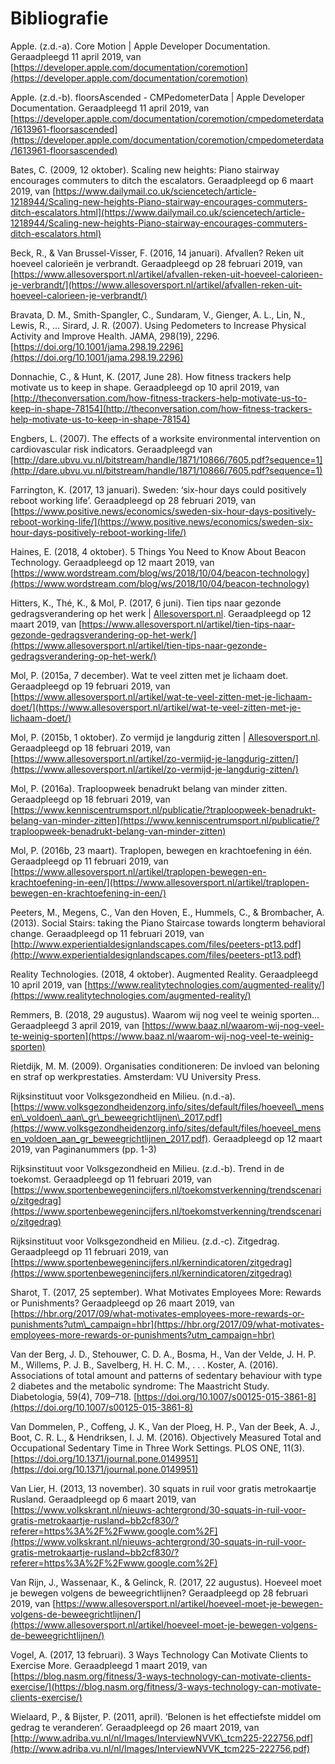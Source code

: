 # Bibliografie

Apple. \(z.d.-a\). Core Motion \| Apple Developer Documentation. Geraadpleegd 11 april 2019, van [https://developer.apple.com/documentation/coremotion](https://developer.apple.com/documentation/coremotion)

Apple. \(z.d.-b\). floorsAscended - CMPedometerData \| Apple Developer Documentation. Geraadpleegd 11 april 2019, van [https://developer.apple.com/documentation/coremotion/cmpedometerdata/1613961-floorsascended](https://developer.apple.com/documentation/coremotion/cmpedometerdata/1613961-floorsascended)

Bates, C. \(2009, 12 oktober\). Scaling new heights: Piano stairway encourages commuters to ditch the escalators. Geraadpleegd op 6 maart 2019, van [https://www.dailymail.co.uk/sciencetech/article-1218944/Scaling-new-heights-Piano-stairway-encourages-commuters-ditch-escalators.html](https://www.dailymail.co.uk/sciencetech/article-1218944/Scaling-new-heights-Piano-stairway-encourages-commuters-ditch-escalators.html)

Beck, R., & Van Brussel-Visser, F. \(2016, 14 januari\). Afvallen? Reken uit hoeveel calorieën je verbrandt. Geraadpleegd op 28 februari 2019, van [https://www.allesoversport.nl/artikel/afvallen-reken-uit-hoeveel-calorieen-je-verbrandt/](https://www.allesoversport.nl/artikel/afvallen-reken-uit-hoeveel-calorieen-je-verbrandt/)

Bravata, D. M., Smith-Spangler, C., Sundaram, V., Gienger, A. L., Lin, N., Lewis, R., … Sirard, J. R. \(2007\). Using Pedometers to Increase Physical Activity and Improve Health. JAMA, 298\(19\), 2296. [https://doi.org/10.1001/jama.298.19.2296](https://doi.org/10.1001/jama.298.19.2296)

Donnachie, C., & Hunt, K. \(2017, June 28\). How fitness trackers help motivate us to keep in shape. Geraadpleegd op 10 april 2019, van [http://theconversation.com/how-fitness-trackers-help-motivate-us-to-keep-in-shape-78154](http://theconversation.com/how-fitness-trackers-help-motivate-us-to-keep-in-shape-78154)

Engbers, L. \(2007\). The effects of a worksite environmental intervention on cardiovascular risk indicators. Geraadpleegd van [http://dare.ubvu.vu.nl/bitstream/handle/1871/10866/7605.pdf?sequence=1](http://dare.ubvu.vu.nl/bitstream/handle/1871/10866/7605.pdf?sequence=1)

Farrington, K. \(2017, 13 januari\). Sweden: ‘six-hour days could positively reboot working life’. Geraadpleegd op 28 februari 2019, van [https://www.positive.news/economics/sweden-six-hour-days-positively-reboot-working-life/](https://www.positive.news/economics/sweden-six-hour-days-positively-reboot-working-life/)

Haines, E. \(2018, 4 oktober\). 5 Things You Need to Know About Beacon Technology. Geraadpleegd op 12 maart 2019, van [https://www.wordstream.com/blog/ws/2018/10/04/beacon-technology](https://www.wordstream.com/blog/ws/2018/10/04/beacon-technology)

Hitters, K., Thé, K., & Mol, P. \(2017, 6 juni\). Tien tips naar gezonde gedragsverandering op het werk \| [Allesoversport.nl](http://allesoversport.nl/). Geraadpleegd op 12 maart 2019, van [https://www.allesoversport.nl/artikel/tien-tips-naar-gezonde-gedragsverandering-op-het-werk/](https://www.allesoversport.nl/artikel/tien-tips-naar-gezonde-gedragsverandering-op-het-werk/)

Mol, P. \(2015a, 7 december\). Wat te veel zitten met je lichaam doet. Geraadpleegd op 19 februari 2019, van [https://www.allesoversport.nl/artikel/wat-te-veel-zitten-met-je-lichaam-doet/](https://www.allesoversport.nl/artikel/wat-te-veel-zitten-met-je-lichaam-doet/)

Mol, P. \(2015b, 1 oktober\). Zo vermijd je langdurig zitten \| [Allesoversport.nl](http://Allesoversport.nl). Geraadpleegd op 18 februari 2019, van [https://www.allesoversport.nl/artikel/zo-vermijd-je-langdurig-zitten/](https://www.allesoversport.nl/artikel/zo-vermijd-je-langdurig-zitten/)

Mol, P. \(2016a\). Traploopweek benadrukt belang van minder zitten. Geraadpleegd op 18 februari 2019, van [https://www.kenniscentrumsport.nl/publicatie/?traploopweek-benadrukt-belang-van-minder-zitten](https://www.kenniscentrumsport.nl/publicatie/?traploopweek-benadrukt-belang-van-minder-zitten)

Mol, P. \(2016b, 23 maart\). Traplopen, bewegen en krachtoefening in één. Geraadpleegd op 11 februari 2019, van [https://www.allesoversport.nl/artikel/traplopen-bewegen-en-krachtoefening-in-een/](https://www.allesoversport.nl/artikel/traplopen-bewegen-en-krachtoefening-in-een/)

Peeters, M., Megens, C., Van den Hoven, E., Hummels, C., & Brombacher, A. \(2013\). Social Stairs: taking the Piano Staircase towards longterm behavioral change. Geraadpleegd op 11 februari 2019, van [http://www.experientialdesignlandscapes.com/files/peeters-pt13.pdf](http://www.experientialdesignlandscapes.com/files/peeters-pt13.pdf)

Reality Technologies. \(2018, 4 oktober\). Augmented Reality. Geraadpleegd 10 april 2019, van [https://www.realitytechnologies.com/augmented-reality/](https://www.realitytechnologies.com/augmented-reality/)

Remmers, B. \(2018, 29 augustus\). Waarom wij nog veel te weinig sporten... Geraadpleegd 3 april 2019, van [https://www.baaz.nl/waarom-wij-nog-veel-te-weinig-sporten](https://www.baaz.nl/waarom-wij-nog-veel-te-weinig-sporten)

Rietdijk, M. M. \(2009\). Organisaties conditioneren: De invloed van beloning en straf op werkprestaties. Amsterdam: VU University Press.

Rijksinstituut voor Volksgezondheid en Milieu. \(n.d.-a\). [https://www.volksgezondheidenzorg.info/sites/default/files/hoeveel\_mensen\_voldoen\_aan\_gr\_beweegrichtlijnen\_2017.pdf](https://www.volksgezondheidenzorg.info/sites/default/files/hoeveel_mensen_voldoen_aan_gr_beweegrichtlijnen_2017.pdf). Geraadpleegd op 12 maart 2019, van Paginanummers \(pp. 1-3\)

Rijksinstituut voor Volksgezondheid en Milieu. \(z.d.-b\). Trend in de toekomst. Geraadpleegd op 11 februari 2019, van [https://www.sportenbewegenincijfers.nl/toekomstverkenning/trendscenario/zitgedrag](https://www.sportenbewegenincijfers.nl/toekomstverkenning/trendscenario/zitgedrag)

Rijksinstituut voor Volksgezondheid en Milieu. \(z.d.-c\). Zitgedrag. Geraadpleegd op 11 februari 2019, van [https://www.sportenbewegenincijfers.nl/kernindicatoren/zitgedrag](https://www.sportenbewegenincijfers.nl/kernindicatoren/zitgedrag)

Sharot, T. \(2017, 25 september\). What Motivates Employees More: Rewards or Punishments? Geraadpleegd op 26 maart 2019, van [https://hbr.org/2017/09/what-motivates-employees-more-rewards-or-punishments?utm\_campaign=hbr](https://hbr.org/2017/09/what-motivates-employees-more-rewards-or-punishments?utm_campaign=hbr)

Van der Berg, J. D., Stehouwer, C. D. A., Bosma, H., Van der Velde, J. H. P. M., Willems, P. J. B., Savelberg, H. H. C. M., . . . Koster, A. \(2016\). Associations of total amount and patterns of sedentary behaviour with type 2 diabetes and the metabolic syndrome: The Maastricht Study. Diabetologia, 59\(4\), 709–718. [https://doi.org/10.1007/s00125-015-3861-8](https://doi.org/10.1007/s00125-015-3861-8)

Van Dommelen, P., Coffeng, J. K., Van der Ploeg, H. P., Van der Beek, A. J., Boot, C. R. L., & Hendriksen, I. J. M. \(2016\). Objectively Measured Total and Occupational Sedentary Time in Three Work Settings. PLOS ONE, 11\(3\). [https://doi.org/10.1371/journal.pone.0149951](https://doi.org/10.1371/journal.pone.0149951)

Van Lier, H. \(2013, 13 november\). 30 squats in ruil voor gratis metrokaartje Rusland. Geraadpleegd op 6 maart 2019, van [https://www.volkskrant.nl/nieuws-achtergrond/30-squats-in-ruil-voor-gratis-metrokaartje-rusland~bb2cf830/?referer=https%3A%2F%2Fwww.google.com%2F](https://www.volkskrant.nl/nieuws-achtergrond/30-squats-in-ruil-voor-gratis-metrokaartje-rusland~bb2cf830/?referer=https%3A%2F%2Fwww.google.com%2F)

Van Rijn, J., Wassenaar, K., & Gelinck, R. \(2017, 22 augustus\). Hoeveel moet je bewegen volgens de beweegrichtlijnen? Geraadpleegd op 28 februari 2019, van [https://www.allesoversport.nl/artikel/hoeveel-moet-je-bewegen-volgens-de-beweegrichtlijnen/](https://www.allesoversport.nl/artikel/hoeveel-moet-je-bewegen-volgens-de-beweegrichtlijnen/)

Vogel, A. \(2017, 13 februari\). 3 Ways Technology Can Motivate Clients to Exercise More. Geraadpleegd 1 maart 2019, van [https://blog.nasm.org/fitness/3-ways-technology-can-motivate-clients-exercise/](https://blog.nasm.org/fitness/3-ways-technology-can-motivate-clients-exercise/)

Wielaard, P., & Bijster, P. \(2011, april\). ‘Belonen is het effectiefste middel om gedrag te veranderen’. Geraadpleegd op 26 maart 2019, van [http://www.adriba.vu.nl/nl/Images/InterviewNVVK\_tcm225-222756.pdf](http://www.adriba.vu.nl/nl/Images/InterviewNVVK_tcm225-222756.pdf)

